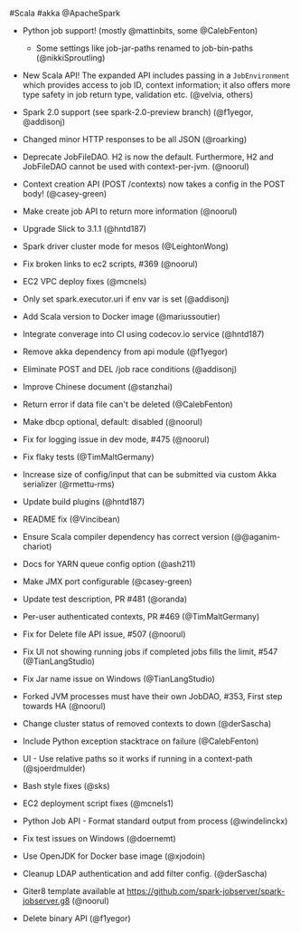 #Scala #akka @ApacheSpark

* Python job support!   (mostly @mattinbits, some @CalebFenton)
    - Some settings like job-jar-paths renamed to job-bin-paths (@nikkiSproutling)
* New Scala API!   The expanded API includes passing in a `JobEnvironment` which provides access to job ID, context information; it also offers more type safety in job return type, validation etc. (@velvia, others)
* Spark 2.0 support (see spark-2.0-preview branch) (@f1yegor, @addisonj)

* Changed minor HTTP responses to be all JSON  (@roarking)
* Deprecate JobFileDAO.  H2 is now the default.  Furthermore, H2 and JobFileDAO cannot be used with context-per-jvm. (@noorul)
* Context creation API (POST /contexts) now takes a config in the POST body!  (@casey-green)
* Make create job API to return more information (@noorul)
* Upgrade Slick to 3.1.1 (@hntd187)
* Spark driver cluster mode for mesos (@LeightonWong)
* Fix broken links to ec2 scripts, #369 (@noorul)
* EC2 VPC deploy fixes (@mcnels)
* Only set spark.executor.uri if env var is set (@addisonj)
* Add Scala version to Docker image (@mariussoutier)
* Integrate converage into CI using codecov.io service (@hntd187)
* Remove akka dependency from api module (@f1yegor)
* Eliminate POST and DEL /job race conditions (@addisonj)
* Improve Chinese document (@stanzhai)
* Return error if data file can't be deleted (@CalebFenton)
* Make dbcp optional, default: disabled (@noorul)
* Fix for logging issue in dev mode, #475 (@noorul)
* Fix flaky tests (@TimMaltGermany)
* Increase size of config/input that can be submitted via custom Akka serializer (@rmettu-rms)
* Update build plugins (@hntd187)
* README fix (@Vincibean)
* Ensure Scala compiler dependency has correct version (@@aganim-chariot)
* Docs for YARN queue config option (@ash211)
* Make JMX port configurable (@casey-green)
* Update test description, PR #481 (@oranda)
* Per-user authenticated contexts, PR #469 (@TimMaltGermany)
* Fix for Delete file API issue, #507 (@noorul) 
* Fix UI not showing running jobs if completed jobs fills the limit, #547 (@TianLangStudio)
* Fix Jar name issue on Windows (@TianLangStudio)
* Forked JVM processes must have their own JobDAO, #353, First step towards HA (@noorul)
* Change cluster status of removed contexts to down (@derSascha)
* Include Python exception stacktrace on failure (@CalebFenton)
* UI - Use relative paths so it works if running in a context-path (@sjoerdmulder)
* Bash style fixes (@sks)
* EC2 deployment script fixes (@mcnels1)
* Python Job API - Format standard output from process (@windelinckx)
* Fix test issues on Windows (@doernemt)
* Use OpenJDK for Docker base image (@xjodoin)
* Cleanup LDAP authentication and add filter config. (@derSascha)
* Giter8 template available at https://github.com/spark-jobserver/spark-jobserver.g8 (@noorul)
* Delete binary API (@f1yegor)
